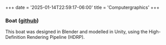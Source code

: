 +++
date = '2025-01-14T22:59:17-06:00'
title = 'Computergraphics'
+++

### Boat ([github](https://github.com/ArenKDesai/Boat))

This boat was designed in Blender and modelled in Unity, using the High-Definition Rendering Pipeline (HDRP). 
